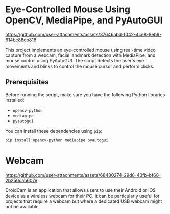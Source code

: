 # Eye-Controlled Mouse Using OpenCV, MediaPipe, and PyAutoGUI
https://github.com/user-attachments/assets/37646abd-f042-4ce8-8eb9-614bc88eb816

This project implements an eye-controlled mouse using real-time video capture from a webcam, facial landmark detection with MediaPipe, and mouse control using PyAutoGUI. The script detects the user's eye movements and blinks to control the mouse cursor and perform clicks.

## Prerequisites

Before running the script, make sure you have the following Python libraries installed:

- `opencv-python`
- `mediapipe`
- `pyautogui`

You can install these dependencies using `pip`:

```bash
pip install opencv-python mediapipe pyautogui
```
# Webcam
https://github.com/user-attachments/assets/68480274-29d8-43fb-bf68-2b250cab607e


DroidCam is an application that allows users to use their Android or iOS device as a wireless webcam for their PC. It can be particularly useful for projects that require a webcam but where a dedicated USB webcam might not be available





